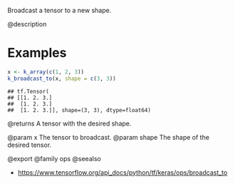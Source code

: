 Broadcast a tensor to a new shape.

@description

# Examples

```r
x <- k_array(c(1, 2, 3))
k_broadcast_to(x, shape = c(3, 3))
```

```
## tf.Tensor(
## [[1. 2. 3.]
##  [1. 2. 3.]
##  [1. 2. 3.]], shape=(3, 3), dtype=float64)
```

@returns
A tensor with the desired shape.

@param x The tensor to broadcast.
@param shape The shape of the desired tensor.

@export
@family ops
@seealso
+ <https://www.tensorflow.org/api_docs/python/tf/keras/ops/broadcast_to>
